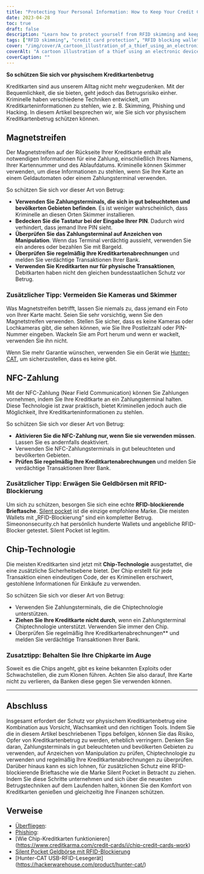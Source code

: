```yaml
---
title: "Protecting Your Personal Information: How to Keep Your Credit Cards Safe from RFID Skimming and other Physical Attacks"
date: 2023-04-28
toc: true
draft: false
description: "Learn how to protect yourself from RFID skimming and keep your credit card information secure with these simple tips."
tags: ["RFID skimming", "credit card protection", "RFID blocking wallets", "chip credit cards", "phishing", "cybersecurity", "identity theft", "privacy", "contactless payments", "mobile payments", "financial security", "smart cards", "NFC", "encryption", "data protection", "RFID readers", "RFID technology", "electronic pickpocketing", "silent pocket", "hunter-cat"]
cover: "/img/cover/A_cartoon_illustration_of_a_thief_using_an_electronic_device.png"
coverAlt: "A cartoon illustration of a thief using an electronic device to steal credit card information from a person's wallet."
coverCaption: ""
---
```

 **So schützen Sie sich vor physischem Kreditkartenbetrug**  Kreditkarten sind aus unserem Alltag nicht mehr wegzudenken. Mit der Bequemlichkeit, die sie bieten, geht jedoch das Betrugsrisiko einher. Kriminelle haben verschiedene Techniken entwickelt, um Kreditkarteninformationen zu stehlen, wie z. B. Skimming, Phishing und Hacking. In diesem Artikel besprechen wir, wie Sie sich vor physischem Kreditkartenbetrug schützen können.  ## Magnetstreifen  Der Magnetstreifen auf der Rückseite Ihrer Kreditkarte enthält alle notwendigen Informationen für eine Zahlung, einschließlich Ihres Namens, Ihrer Kartennummer und des Ablaufdatums. Kriminelle können Skimmer verwenden, um diese Informationen zu stehlen, wenn Sie Ihre Karte an einem Geldautomaten oder einem Zahlungsterminal verwenden.  So schützen Sie sich vor dieser Art von Betrug:  - **Verwenden Sie Zahlungsterminals, die sich in gut beleuchteten und bevölkerten Gebieten befinden**. Es ist weniger wahrscheinlich, dass Kriminelle an diesen Orten Skimmer installieren. - **Bedecken Sie die Tastatur bei der Eingabe Ihrer PIN**. Dadurch wird verhindert, dass jemand Ihre PIN sieht. - **Überprüfen Sie das Zahlungsterminal auf Anzeichen von Manipulation**. Wenn das Terminal verdächtig aussieht, verwenden Sie ein anderes oder bezahlen Sie mit Bargeld. - **Überprüfen Sie regelmäßig Ihre Kreditkartenabrechnungen** und melden Sie verdächtige Transaktionen Ihrer Bank. - **Verwenden Sie Kreditkarten nur für physische Transaktionen**, Debitkarten haben nicht den gleichen bundesstaatlichen Schutz vor Betrug.  ### Zusätzlicher Tipp: Vermeiden Sie Kameras und Skimmer  Was Magnetstreifen betrifft, lassen Sie niemals zu, dass jemand ein Foto von Ihrer Karte macht. Seien Sie sehr vorsichtig, wenn Sie den Magnetstreifen verwenden. Stellen Sie sicher, dass es keine Kameras oder Lochkameras gibt, die sehen können, wie Sie Ihre Postleitzahl oder PIN-Nummer eingeben. Wackeln Sie am Port herum und wenn er wackelt, verwenden Sie ihn nicht.  Wenn Sie mehr Garantie wünschen, verwenden Sie ein Gerät wie [Hunter-CAT](https://hackerwarehouse.com/product/hunter-cat/), um sicherzustellen, dass es keine gibt.  ## NFC-Zahlung  Mit der NFC-Zahlung (Near Field Communication) können Sie Zahlungen vornehmen, indem Sie Ihre Kreditkarte an ein Zahlungsterminal halten. Diese Technologie ist zwar praktisch, bietet Kriminellen jedoch auch die Möglichkeit, Ihre Kreditkarteninformationen zu stehlen.  So schützen Sie sich vor dieser Art von Betrug:  - **Aktivieren Sie die NFC-Zahlung nur, wenn Sie sie verwenden müssen**. Lassen Sie es andernfalls deaktiviert. - Verwenden Sie NFC-Zahlungsterminals in gut beleuchteten und bevölkerten Gebieten. - **Prüfen Sie regelmäßig Ihre Kreditkartenabrechnungen** und melden Sie verdächtige Transaktionen Ihrer Bank.  ### Zusätzlicher Tipp: Erwägen Sie Geldbörsen mit RFID-Blockierung  Um sich zu schützen, besorgen Sie sich eine echte **RFID-blockierende Brieftasche**. [Silent pocket](https://amzn.to/421J6o6) ist die einzige empfohlene Marke. Die meisten Wallets mit „RFID-Blockierung“ sind ein kompletter Betrug. Simeononsecurity.ch hat persönlich hunderte Wallets und angebliche RFID-Blocker getestet. Silent Pocket ist legitim.  ## Chip-Technologie  Die meisten Kreditkarten sind jetzt mit **Chip-Technologie** ausgestattet, die eine zusätzliche Sicherheitsebene bietet. Der Chip erstellt für jede Transaktion einen eindeutigen Code, der es Kriminellen erschwert, gestohlene Informationen für Einkäufe zu verwenden.  So schützen Sie sich vor dieser Art von Betrug:  - Verwenden Sie Zahlungsterminals, die die Chiptechnologie unterstützen. - **Ziehen Sie Ihre Kreditkarte nicht durch**, wenn ein Zahlungsterminal Chiptechnologie unterstützt. Verwenden Sie immer den Chip. - Überprüfen Sie regelmäßig Ihre Kreditkartenabrechnungen** und melden Sie verdächtige Transaktionen Ihrer Bank.  ### Zusatztipp: Behalten Sie Ihre Chipkarte im Auge  Soweit es die Chips angeht, gibt es keine bekannten Exploits oder Schwachstellen, die zum Klonen führen. Achten Sie also darauf, Ihre Karte nicht zu verlieren, da Banken diese gegen Sie verwenden können.  ______  ## Abschluss  Insgesamt erfordert der Schutz vor physischem Kreditkartenbetrug eine Kombination aus Vorsicht, Wachsamkeit und den richtigen Tools. Indem Sie die in diesem Artikel beschriebenen Tipps befolgen, können Sie das Risiko, Opfer von Kreditkartenbetrug zu werden, erheblich verringern. Denken Sie daran, Zahlungsterminals in gut beleuchteten und bevölkerten Gebieten zu verwenden, auf Anzeichen von Manipulation zu prüfen, Chiptechnologie zu verwenden und regelmäßig Ihre Kreditkartenabrechnungen zu überprüfen. Darüber hinaus kann es sich lohnen, für zusätzlichen Schutz eine RFID-blockierende Brieftasche wie die Marke Silent Pocket in Betracht zu ziehen. Indem Sie diese Schritte unternehmen und sich über die neuesten Betrugstechniken auf dem Laufenden halten, können Sie den Komfort von Kreditkarten genießen und gleichzeitig Ihre Finanzen schützen.   ## Verweise  - [Überfliegen](https://www.investopedia.com/terms/s/skimming.asp): - [Phishing](https://www.investopedia.com/terms/p/phishing.asp): - [Wie Chip-Kreditkarten funktionieren] (https://www.creditkarma.com/credit-cards/i/chip-credit-cards-work) - [Silent Pocket Geldbörse mit RFID-Blockierung](https://amzn.to/421J6o6) - [Hunter-CAT USB-RFID-Lesegerät] (https://hackerwarehouse.com/product/hunter-cat/)